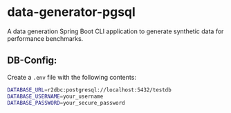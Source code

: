 # data-generator-pgsql

A data generation Spring Boot CLI application to generate synthetic data for performance benchmarks.

## DB-Config:

Create a `.env` file with the following contents:
```bash
DATABASE_URL=r2dbc:postgresql://localhost:5432/testdb
DATABASE_USERNAME=your_username
DATABASE_PASSWORD=your_secure_password
```
